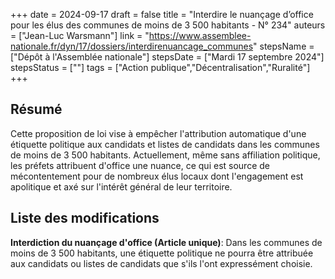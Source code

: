 +++
date = 2024-09-17
draft = false
title = "Interdire le nuançage d’office pour les élus des communes de moins de 3 500 habitants - N° 234"
auteurs = ["Jean-Luc Warsmann"]
link = "https://www.assemblee-nationale.fr/dyn/17/dossiers/interdirenuancage_communes"
stepsName = ["Dépôt à l'Assemblée nationale"]
stepsDate = ["Mardi 17 septembre 2024"]
stepsStatus = [""]
tags = ["Action publique","Décentralisation","Ruralité"]
+++

## Résumé

Cette proposition de loi vise à empêcher l'attribution automatique d'une étiquette politique aux candidats et listes de candidats dans les communes de moins de 3 500 habitants. Actuellement, même sans affiliation politique, les préfets attribuent d'office une nuance, ce qui est source de mécontentement pour de nombreux élus locaux dont l'engagement est apolitique et axé sur l'intérêt général de leur territoire.

## Liste des modifications

**Interdiction du nuançage d'office (Article unique)**: Dans les communes de moins de 3 500 habitants, une étiquette politique ne pourra être attribuée aux candidats ou listes de candidats que s'ils l'ont expressément choisie.
